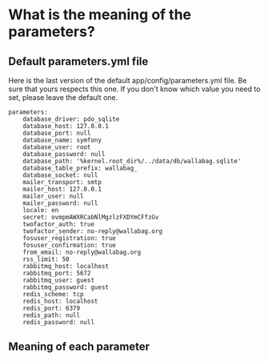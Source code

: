 What is the meaning of the parameters?
======================================

Default parameters.yml file
---------------------------

Here is the last version of the default app/config/parameters.yml file.
Be sure that yours respects this one. If you don't know which value you
need to set, please leave the default one.

``` {.sourceCode .yml}
parameters:
    database_driver: pdo_sqlite
    database_host: 127.0.0.1
    database_port: null
    database_name: symfony
    database_user: root
    database_password: null
    database_path: '%kernel.root_dir%/../data/db/wallabag.sqlite'
    database_table_prefix: wallabag_
    database_socket: null
    mailer_transport: smtp
    mailer_host: 127.0.0.1
    mailer_user: null
    mailer_password: null
    locale: en
    secret: ovmpmAWXRCabNlMgzlzFXDYmCFfzGv
    twofactor_auth: true
    twofactor_sender: no-reply@wallabag.org
    fosuser_registration: true
    fosuser_confirmation: true
    from_email: no-reply@wallabag.org
    rss_limit: 50
    rabbitmq_host: localhost
    rabbitmq_port: 5672
    rabbitmq_user: guest
    rabbitmq_password: guest
    redis_scheme: tcp
    redis_host: localhost
    redis_port: 6379
    redis_path: null
    redis_password: null
```

Meaning of each parameter
-------------------------
